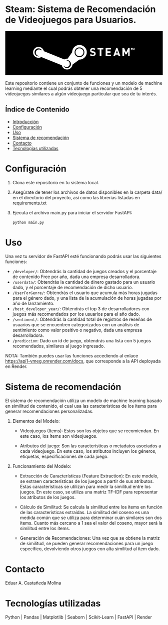 # Steam: Sistema de Recomendación de Videojuegos para Usuarios.
![](./img/steam.jpg)

Este repositorio contiene un conjunto de funciones y un modelo de machine learning mediante el cual podrás obtener una recomendación de 5 videojuegos similares a algún videojuego particular que sea de tu interés.

## Índice de Contenido
- [Introducción](#introducción)
- [Configuración](#configuración)
- [Uso](#uso)
- [Sistema de recomendación](#modelo)
- [Contacto](#contacto)
- [Tecnologías utilizadas](#tecnologías)

# Configuración
1. Clona este repositorio en tu sistema local.

2. Asegúrate de tener los archivos de datos disponibles en la carpeta data/ en el directorio del proyecto, así como las librerías listadas en requirements.txt

3. Ejecuta el archivo main.py para iniciar el servidor FastAPI:
   ```python
   python main.py

# Uso
Una vez tu servidor de FastAPI esté funcionando podrás usar las siguientes funciones:
* `/developer/`: Obtendrás la cantidad de juegos creados y el porcentaje de contenido Free por año, dada una empresa desarrolladora.
* `/userdata/`: Obtendrás la cantidad de dinero gastado para un usuario dado, y el porcentaje de recomendación de dicho usuario.
* `/UserForGenre/`: Obtendrás el usuario que acumula más horas jugadas para el género dado, y una lista de la acumulación de horas jugadas por año de lanzamiento.
* `/best_developer_year/`: Obtendrás el top 3 de desarrolladores con juegos más recomendados por los usuarios para el año dado.
* `/sentiment/`: Obtendrás la cantidad total de registros de reseñas de usuarios que se encuentren categorizados con un análisis de sentimiento como valor positivo o negativo, dada una empresa desarrolladora.
* `/prediccion`: Dado un id de juego, obtendrás una lista con 5 juegos recomendados, similares al juego ingresado.

NOTA: También puedes usar las funciones accediendo al enlace https://api1-vmeg.onrender.com/docs, que corresponde a la API deployada en Render.

# Sistema de recomendación
El sistema de recomendación utiliza un modelo de machine learning basado en similitud de contenido, el cual usa las características de los ítems para generar recomendaciones personalizadas.

1. Elementos del Modelo:

   - Videojuegos (Items): Estos son los objetos que se recomiendan. En este caso, los ítems son videojuegos.

   - Atributos del juego: Son las características o metadatos asociados a cada videojuego. En este caso, los atributos incluyen los géneros, etiquetas, especificaciones de cada juego.

2. Funcionamiento del Modelo:

   - Extracción de Características (Feature Extraction): En este modelo, se extraen características de los juegos a partir de sus atributos. Estas características se utilizan para medir la similitud entre los juegos. En este caso, se utiliza una matriz TF-IDF para representar los atributos de los juegos.

   - Cálculo de Similitud: Se calcula la similitud entre los ítems en función de las características extraídas. La similitud del coseno es una medida común que se utiliza para determinar cuán similares son dos ítems. Cuanto más cercano a 1 sea el valor del coseno, mayor será la similitud entre los ítems.

   - Generación de Recomendaciones: Una vez que se obtiene la matriz de similitud, se pueden generar recomendaciones para un juego específico, devolviendo otros juegos con alta similitud al ítem dado.

# Contacto
Eduar A. Castañeda Molina

# Tecnologías utilizadas
Python | Pandas | Matplotlib | Seaborn | Scikit-Learn | FastAPI | Render
